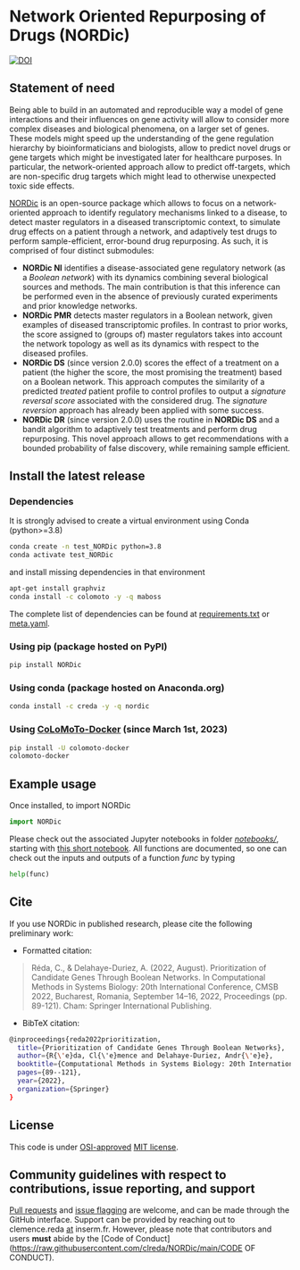 # Network Oriented Repurposing of Drugs (NORDic)
[![DOI](https://zenodo.org/badge/DOI/10.5281/zenodo.7239047.svg)](https://doi.org/10.5281/zenodo.7239047)

## Statement of need

Being able to build in an automated and reproducible way a model of gene interactions and their influences on gene activity will allow to consider more complex diseases and biological phenomena, on a larger set of genes. These models might speed up the understanding of the gene regulation hierarchy by bioinformaticians and biologists, allow to predict novel drugs or gene targets which might be investigated later for healthcare purposes. In particular, the network-oriented approach allow to predict off-targets, which are non-specific drug targets which might lead to otherwise unexpected toxic side effects.

[NORDic](https://github.com/clreda/NORDic) is an open-source package which allows to focus on a network-oriented approach to identify regulatory mechanisms linked to a disease, to detect master regulators in a diseased transcriptomic context, to simulate drug effects on a patient through a network, and adaptively test drugs to perform sample-efficient, error-bound drug repurposing. As such, it is comprised of four distinct submodules:
- **NORDic NI** identifies a disease-associated gene regulatory network (as a *Boolean network*) with its dynamics combining several biological sources and methods. The main contribution is that this inference can be performed even in the absence of previously curated experiments and prior knowledge networks.
- **NORDic PMR** detects master regulators in a Boolean network, given examples of diseased transcriptomic profiles. In contrast to prior works, the score assigned to (groups of) master regulators takes into account the network topology as well as its dynamics with respect to the diseased profiles.
- **NORDic DS** (since version 2.0.0) scores the effect of a treatment on a patient (the higher the score, the most promising the treatment) based on a Boolean network. This approach computes the similarity of a predicted *treated* patient profile to control profiles to output a *signature reversal score* associated with the considered drug. The *signature reversion* approach has already been applied with some success.
- **NORDic DR** (since version 2.0.0) uses the routine in **NORDic DS** and a bandit algorithm to adaptively test treatments and perform drug repurposing. This novel approach allows to get recommendations with a bounded probability of false discovery, while remaining sample efficient.

## Install the latest release

### Dependencies

It is strongly advised to create a virtual environment using Conda (python>=3.8)

```bash
conda create -n test_NORDic python=3.8
conda activate test_NORDic
```

and install missing dependencies in that environment

```bash
apt-get install graphviz
conda install -c colomoto -y -q maboss
```

The complete list of dependencies can be found at [requirements.txt](https://raw.githubusercontent.com/clreda/NORDic/main/pip/requirements.txt) or [meta.yaml](https://raw.githubusercontent.com/clreda/NORDic/main/conda/meta.yaml).

### Using pip (package hosted on PyPI)

```bash
pip install NORDic 
```

### Using conda (package hosted on Anaconda.org)

```bash
conda install -c creda -y -q nordic
```

### Using [CoLoMoTo-Docker](https://github.com/colomoto/colomoto-docker) (since March 1st, 2023)

```bash
pip install -U colomoto-docker
colomoto-docker
```

## Example usage

Once installed, to import NORDic

```python
import NORDic 
```

Please check out the associated Jupyter notebooks in folder [*notebooks/*](https://github.com/clreda/NORDic/tree/main/notebooks), starting with [this short notebook](https://github.com/clreda/NORDic/blob/main/notebooks/NORDic%20CoLoMoTo.ipynb). All functions are documented, so one can check out the inputs and outputs of a function *func* by typing

```python
help(func)
```

## Cite

If you use NORDic in published research, please cite the following preliminary work:

+ Formatted citation:

> Réda, C., & Delahaye-Duriez, A. (2022, August). Prioritization of Candidate Genes Through Boolean Networks. In Computational Methods in Systems Biology: 20th International Conference, CMSB 2022, Bucharest, Romania, September 14–16, 2022, Proceedings (pp. 89-121). Cham: Springer International Publishing.

+ BibTeX citation:

```bash
@inproceedings{reda2022prioritization,
  title={Prioritization of Candidate Genes Through Boolean Networks},
  author={R{\'e}da, Cl{\'e}mence and Delahaye-Duriez, Andr{\'e}e},
  booktitle={Computational Methods in Systems Biology: 20th International Conference, CMSB 2022, Bucharest, Romania, September 14--16, 2022, Proceedings},
  pages={89--121},
  year={2022},
  organization={Springer}
}
```

## License

This code is under [OSI-approved](https://opensource.org/licenses/) [MIT license](https://raw.githubusercontent.com/clreda/NORDic/main/LICENSE).

## Community guidelines with respect to contributions, issue reporting, and support

[Pull requests](https://github.com/clreda/NORDic/pulls) and [issue flagging](https://github.com/clreda/NORDic/issues) are welcome, and can be made through the GitHub interface. Support can be provided by reaching out to clemence.reda [at]() inserm.fr. However, please note that contributors and users **must** abide by the [Code of Conduct](https://raw.githubusercontent.com/clreda/NORDic/main/CODE OF CONDUCT).
